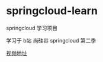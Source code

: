 # springcloud-learn

springcloud 学习项目

学习于 b站 尚硅谷 springcloud 第二季

[视频地址](https://www.bilibili.com/video/BV18E411x7eT)
